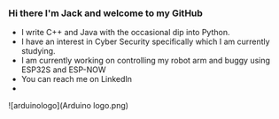 ### Hi there I'm Jack and welcome to my GitHub 
- I write C++ and Java with the occasional dip into Python.
- I have an interest in Cyber Security specifically which I am currently studying.
- I am currently working on controlling my robot arm and buggy using ESP32S and ESP-NOW 
- You can reach me on LinkedIn
- 
![arduinologo](Arduino logo.png)

<!--
**UNIJackS/UNIJackS** is a ✨ _special_ ✨ repository because its `README.md` (this file) appears on your GitHub profile.

Here are some ideas to get you started:

- 🔭 I’m currently working on ...
- 🌱 I’m currently learning ...
- 👯 I’m looking to collaborate on ...
- 🤔 I’m looking for help with ...
- 💬 Ask me about ...
- 📫 How to reach me: ...
- 😄 Pronouns: ...
- ⚡ Fun fact: ...
-->
